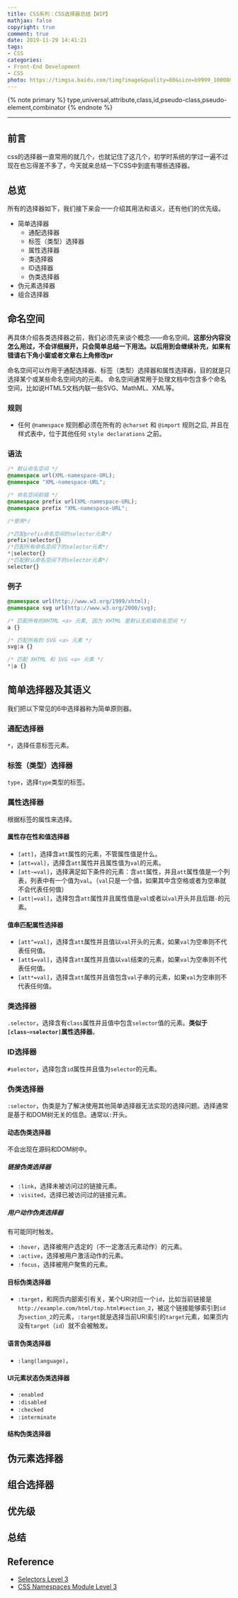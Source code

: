 ```yaml
---
title: CSS系列：CSS选择器总结【WIP】
mathjax: false
copyright: true
comment: true
date: 2019-11-29 14:41:21
tags:
- CSS
categories:
- Front-End Development
- CSS
photo: https://timgsa.baidu.com/timg?image&quality=80&size=b9999_10000&sec=1575019881712&di=9d734a7c8f8e95966fe93fe488d759ff&imgtype=0&src=http%3A%2F%2Fb-ssl.duitang.com%2Fuploads%2Fitem%2F201509%2F05%2F20150905141402_driKX.jpeg
---
```


{% note primary %}
type,universal,attribute,class,id,pseudo-class,pseudo-element,combinator
{% endnote %}

<!-- more -->

---

## 前言

css的选择器一直常用的就几个，也就记住了这几个，初学时系统的学过一遍不过现在也忘得差不多了，今天就来总结一下CSS中到底有哪些选择器。


## 总览

所有的选择器如下，我们接下来会一一介绍其用法和语义，还有他们的优先级。

- 简单选择器
  - 通配选择器
  - 标签（类型）选择器
  - 属性选择器
  - 类选择器
  - ID选择器
  - 伪类选择器
- 伪元素选择器
- 组合选择器

## 命名空间

再具体介绍各类选择器之前，我们必须先来谈个概念——命名空间。**这部分内容没怎么用过，不会详细展开，只会简单总结一下用法。以后用到会继续补充，如果有错请右下角小窗或者文章右上角修改pr**

命名空间可以作用于通配选择器、标签（类型）选择器和属性选择器，目的就是只选择某个或某些命名空间内的元素。
命名空间通常用于处理文档中包含多个命名空间，比如说HTML5文档内联一些SVG、MathML、XML等。

### 规则

- 任何 `@namespace` 规则都必须在所有的 `@charset` 和 `@import` 规则之后, 并且在样式表中，位于其他任何 `style declarations` 之前。

### 语法

```css
/* 默认命名空间 */
@namespace url(XML-namespace-URL);
@namespace "XML-namespace-URL";

/* 命名空间前缀 */
@namespace prefix url(XML-namespace-URL);
@namespace prefix "XML-namespace-URL";

/*使用*/

/*匹配prefix命名空间的selector元素*/
prefix|selector{}
/*匹配所有命名空间下的selector元素*/
*|selector{}
/*匹配默认命名空间下的selector元素*/
selector{}

```

### 例子

```css
@namespace url(http://www.w3.org/1999/xhtml);
@namespace svg url(http://www.w3.org/2000/svg);

/* 匹配所有的XHTML <a> 元素, 因为 XHTML 是默认无前缀命名空间 */
a {}

/* 匹配所有的 SVG <a> 元素 */
svg|a {}

/* 匹配 XHTML 和 SVG <a> 元素 */
*|a {}

```



## 简单选择器及其语义

我们把以下常见的6中选择器称为简单原则器。

### 通配选择器

`*`，选择任意标签元素。

### 标签（类型）选择器

`type`，选择`type`类型的标签。


### 属性选择器

根据标签的属性来选择。

#### 属性存在性和值选择器

- `[att]`，选择含`att`属性的元素，不管属性值是什么。
- `[att=val]`，选择含`att`属性并且属性值为`val`的元素。
- `[att~=val]`，选择满足如下条件的元素：含`att`属性，并且`att`属性值是一个列表，列表中有一个值为`val`。（`val`只是一个值，如果其中含空格或者为空串就不会代表任何值）
- `[att|=val]`，选择包含`att`属性并且属性值是`val`或者以`val`开头并且后跟`-`的元素。

#### 值串匹配属性选择器

- `[att^=val]`，选择含`att`属性并且值以`val`开头的元素，如果`val`为空串则不代表任何值。
- `[att$=val]`，选择含`att`属性并且值以`val`结束的元素，如果`val`为空串则不代表任何值。
- `[att*=val]`，选择含`att`属性并且值包含`val`子串的元素，如果`val`为空串则不代表任何值。


### 类选择器

`.selector`，选择含有`class`属性并且值中包含`selector`值的元素。**类似于`[class~=selector]`属性选择器**。

### ID选择器

`#selector`，选择包含`id`属性并且值为`selector`的元素。

### 伪类选择器

`:selector`，伪类是为了解决使用其他简单选择器无法实现的选择问题。选择通常是基于和DOM树无关的信息。通常以`:`开头。

#### 动态伪类选择器
不会出现在源码和DOM树中。


##### 链接伪类选择器

- `:link`，选择未被访问过的链接元素。
- `:visited`，选择已被访问过的链接元素。

##### 用户动作伪类选择器

有可能同时触发。

- `:hover`，选择被用户选定的（不一定激活元素动作）的元素。
- `:active`，选择被用户激活动作的元素。
- `:focus`，选择被用户聚焦的元素。


#### 目标伪类选择器

- `:target`，和网页内部索引有关，某个URI对应一个`id`，比如当前链接是`http://example.com/html/top.html#section_2`，被这个链接能够索引到`id`为`section_2`的元素，`:target`就是选择当前URI索引的`target`元素，如果页内没有`target`（`id`）就不会被触发。

#### 语言伪类选择器

- `:lang(language)`，

#### UI元素状态伪类选择器

- `:enabled`
- `:disabled`
- `:checked`
- `:interminate`

#### 结构伪类选择器



## 伪元素选择器

## 组合选择器

## 优先级


## 总结

## Reference
- [Selectors Level 3](https://www.w3.org/TR/selectors-3/)
- [CSS Namespaces Module Level 3](https://www.w3.org/TR/2014/REC-css-namespaces-3-20140320/)
